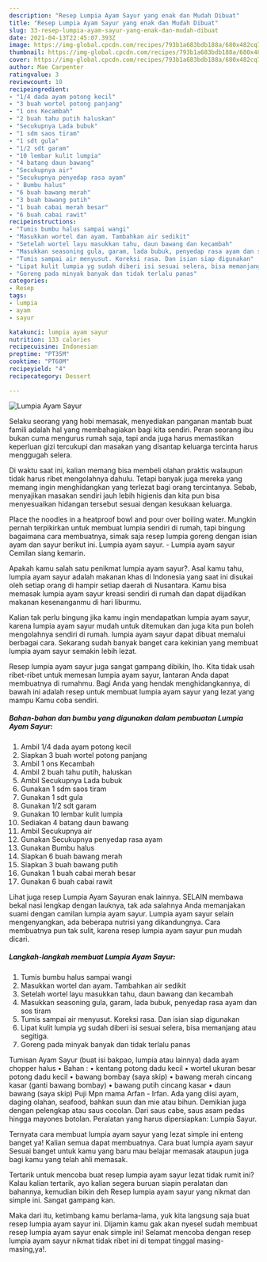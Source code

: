 ```yaml
---
description: "Resep Lumpia Ayam Sayur yang enak dan Mudah Dibuat"
title: "Resep Lumpia Ayam Sayur yang enak dan Mudah Dibuat"
slug: 33-resep-lumpia-ayam-sayur-yang-enak-dan-mudah-dibuat
date: 2021-04-13T22:45:07.393Z
image: https://img-global.cpcdn.com/recipes/793b1a683bdb188a/680x482cq70/lumpia-ayam-sayur-foto-resep-utama.jpg
thumbnail: https://img-global.cpcdn.com/recipes/793b1a683bdb188a/680x482cq70/lumpia-ayam-sayur-foto-resep-utama.jpg
cover: https://img-global.cpcdn.com/recipes/793b1a683bdb188a/680x482cq70/lumpia-ayam-sayur-foto-resep-utama.jpg
author: Mae Carpenter
ratingvalue: 3
reviewcount: 10
recipeingredient:
- "1/4 dada ayam potong kecil"
- "3 buah wortel potong panjang"
- "1 ons Kecambah"
- "2 buah tahu putih haluskan"
- "Secukupnya Lada bubuk"
- "1 sdm saos tiram"
- "1 sdt gula"
- "1/2 sdt garam"
- "10 lembar kulit lumpia"
- "4 batang daun bawang"
- "Secukupnya air"
- "Secukupnya penyedap rasa ayam"
- " Bumbu halus"
- "6 buah bawang merah"
- "3 buah bawang putih"
- "1 buah cabai merah besar"
- "6 buah cabai rawit"
recipeinstructions:
- "Tumis bumbu halus sampai wangi"
- "Masukkan wortel dan ayam. Tambahkan air sedikit"
- "Setelah wortel layu masukkan tahu, daun bawang dan kecambah"
- "Masukkan seasoning gula, garam, lada bubuk, penyedap rasa ayam dan sos tiram"
- "Tumis sampai air menyusut. Koreksi rasa. Dan isian siap digunakan"
- "Lipat kulit lumpia yg sudah diberi isi sesuai selera, bisa memanjang atau segitiga."
- "Goreng pada minyak banyak dan tidak terlalu panas"
categories:
- Resep
tags:
- lumpia
- ayam
- sayur

katakunci: lumpia ayam sayur 
nutrition: 133 calories
recipecuisine: Indonesian
preptime: "PT35M"
cooktime: "PT60M"
recipeyield: "4"
recipecategory: Dessert

---
```



![Lumpia Ayam Sayur](https://img-global.cpcdn.com/recipes/793b1a683bdb188a/680x482cq70/lumpia-ayam-sayur-foto-resep-utama.jpg)

Selaku seorang yang hobi memasak, menyediakan panganan mantab buat famili adalah hal yang membahagiakan bagi kita sendiri. Peran seorang ibu bukan cuma mengurus rumah saja, tapi anda juga harus memastikan keperluan gizi tercukupi dan masakan yang disantap keluarga tercinta harus menggugah selera.

Di waktu  saat ini, kalian memang bisa membeli olahan praktis walaupun tidak harus ribet mengolahnya dahulu. Tetapi banyak juga mereka yang memang ingin menghidangkan yang terlezat bagi orang tercintanya. Sebab, menyajikan masakan sendiri jauh lebih higienis dan kita pun bisa menyesuaikan hidangan tersebut sesuai dengan kesukaan keluarga. 

Place the noodles in a heatproof bowl and pour over boiling water. Mungkin pernah terpikirkan untuk membuat lumpia sendiri di rumah, tapi bingung bagaimana cara membuatnya, simak saja resep lumpia goreng dengan isian ayam dan sayur berikut ini. Lumpia ayam sayur. - Lumpia ayam sayur Cemilan siang kemarin.

Apakah kamu salah satu penikmat lumpia ayam sayur?. Asal kamu tahu, lumpia ayam sayur adalah makanan khas di Indonesia yang saat ini disukai oleh setiap orang di hampir setiap daerah di Nusantara. Kamu bisa memasak lumpia ayam sayur kreasi sendiri di rumah dan dapat dijadikan makanan kesenanganmu di hari liburmu.

Kalian tak perlu bingung jika kamu ingin mendapatkan lumpia ayam sayur, karena lumpia ayam sayur mudah untuk ditemukan dan juga kita pun boleh mengolahnya sendiri di rumah. lumpia ayam sayur dapat dibuat memalui berbagai cara. Sekarang sudah banyak banget cara kekinian yang membuat lumpia ayam sayur semakin lebih lezat.

Resep lumpia ayam sayur juga sangat gampang dibikin, lho. Kita tidak usah ribet-ribet untuk memesan lumpia ayam sayur, lantaran Anda dapat membuatnya di rumahmu. Bagi Anda yang hendak menghidangkannya, di bawah ini adalah resep untuk membuat lumpia ayam sayur yang lezat yang mampu Kamu coba sendiri.

<!--inarticleads1-->

##### Bahan-bahan dan bumbu yang digunakan dalam pembuatan Lumpia Ayam Sayur:

1. Ambil 1/4 dada ayam potong kecil
1. Siapkan 3 buah wortel potong panjang
1. Ambil 1 ons Kecambah
1. Ambil 2 buah tahu putih, haluskan
1. Ambil Secukupnya Lada bubuk
1. Gunakan 1 sdm saos tiram
1. Gunakan 1 sdt gula
1. Gunakan 1/2 sdt garam
1. Gunakan 10 lembar kulit lumpia
1. Sediakan 4 batang daun bawang
1. Ambil Secukupnya air
1. Gunakan Secukupnya penyedap rasa ayam
1. Gunakan  Bumbu halus
1. Siapkan 6 buah bawang merah
1. Siapkan 3 buah bawang putih
1. Gunakan 1 buah cabai merah besar
1. Gunakan 6 buah cabai rawit


Lihat juga resep Lumpia Ayam Sayuran enak lainnya. SELAIN membawa bekal nasi lengkap dengan lauknya, tak ada salahnya Anda memanjakan suami dengan camilan lumpia ayam sayur. Lumpia ayam sayur selain mengenyangkan, ada beberapa nutrisi yang dikandungnya. Cara membuatnya pun tak sulit, karena resep lumpia ayam sayur pun mudah dicari. 

<!--inarticleads2-->

##### Langkah-langkah membuat Lumpia Ayam Sayur:

1. Tumis bumbu halus sampai wangi
1. Masukkan wortel dan ayam. Tambahkan air sedikit
1. Setelah wortel layu masukkan tahu, daun bawang dan kecambah
1. Masukkan seasoning gula, garam, lada bubuk, penyedap rasa ayam dan sos tiram
1. Tumis sampai air menyusut. Koreksi rasa. Dan isian siap digunakan
1. Lipat kulit lumpia yg sudah diberi isi sesuai selera, bisa memanjang atau segitiga.
1. Goreng pada minyak banyak dan tidak terlalu panas


Tumisan Ayam Sayur (buat isi bakpao, lumpia atau lainnya) dada ayam chopper halus • Bahan : • kentang potong dadu kecil • wortel ukuran besar potong dadu kecil • bawang bombay (saya skip) • bawang merah cincang kasar (ganti bawang bombay) • bawang putih cincang kasar • daun bawang (saya skip) Puji Mpn mama Arfan - Irfan. Ada yang diisi ayam, daging olahan, seafood, bahkan suun dan mie atau bihun. Demikian juga dengan pelengkap atau saus cocolan. Dari saus cabe, saus asam pedas hingga mayones botolan. Peralatan yang harus dipersiapkan: Lumpia Sayur. 

Ternyata cara membuat lumpia ayam sayur yang lezat simple ini enteng banget ya! Kalian semua dapat membuatnya. Cara buat lumpia ayam sayur Sesuai banget untuk kamu yang baru mau belajar memasak ataupun juga bagi kamu yang telah ahli memasak.

Tertarik untuk mencoba buat resep lumpia ayam sayur lezat tidak rumit ini? Kalau kalian tertarik, ayo kalian segera buruan siapin peralatan dan bahannya, kemudian bikin deh Resep lumpia ayam sayur yang nikmat dan simple ini. Sangat gampang kan. 

Maka dari itu, ketimbang kamu berlama-lama, yuk kita langsung saja buat resep lumpia ayam sayur ini. Dijamin kamu gak akan nyesel sudah membuat resep lumpia ayam sayur enak simple ini! Selamat mencoba dengan resep lumpia ayam sayur nikmat tidak ribet ini di tempat tinggal masing-masing,ya!.

